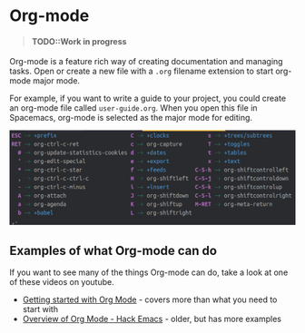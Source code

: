 # Org-mode

> #### TODO::Work in progress

Org-mode is a feature rich way of creating documentation and managing tasks. Open or create a new file with a `.org` filename extension to start org-mode major mode.

For example, if you want to write a guide to your project, you could create an org-mode file called `user-guide.org`.  When you open this file in Spacemacs, org-mode is selected as the major mode for editing.

[![Spacemacs org-mode major mode menu](/images/spacemacs-orgmode-menu.png)](/images/spacemacs-orgmode-menu.png)


## Examples of what Org-mode can do

If you want to see many of the things Org-mode can do, take a look at one of these videos on youtube.

* [Getting started with Org Mode](https://www.youtube.com/watch?v=SzA2YODtgK4) - covers more than what you need to start with
* [Overview of Org Mode - Hack Emacs](https://www.youtube.com/watch?v=SzA2YODtgK4) - older, but has more examples
